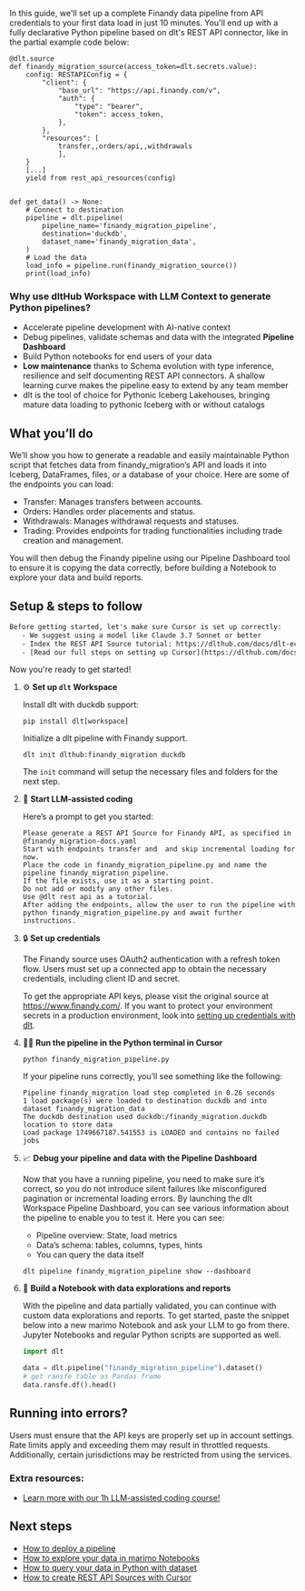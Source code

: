 In this guide, we'll set up a complete Finandy data pipeline from API credentials to your first data load in just 10 minutes. You'll end up with a fully declarative Python pipeline based on dlt's REST API connector, like in the partial example code below:

```python-outcome
@dlt.source
def finandy_migration_source(access_token=dlt.secrets.value):
    config: RESTAPIConfig = {
        "client": {
            "base_url": "https://api.finandy.com/v",
            "auth": {
                "type": "bearer",
                "token": access_token,
            },
        },
        "resources": [
            transfer,,orders/api,,withdrawals
            ],
    }
    [...]
    yield from rest_api_resources(config)


def get_data() -> None:
    # Connect to destination
    pipeline = dlt.pipeline(
        pipeline_name='finandy_migration_pipeline',
        destination='duckdb',
        dataset_name='finandy_migration_data', 
    )
    # Load the data
    load_info = pipeline.run(finandy_migration_source())
    print(load_info) 
```

### Why use dltHub Workspace with LLM Context to generate Python pipelines?

- Accelerate pipeline development with AI-native context
- Debug pipelines, validate schemas and data with the integrated **Pipeline Dashboard**
- Build Python notebooks for end users of your data
- **Low maintenance** thanks to Schema evolution with type inference, resilience and self documenting REST API connectors. A shallow learning curve makes the pipeline easy to extend by any team member
- dlt is the tool of choice for Pythonic Iceberg Lakehouses, bringing mature data loading to pythonic Iceberg with or without catalogs

## What you’ll do

We’ll show you how to generate a readable and easily maintainable Python script that fetches data from finandy_migration’s API and loads it into Iceberg, DataFrames, files, or a database of your choice. Here are some of the endpoints you can load:

- Transfer: Manages transfers between accounts.
- Orders: Handles order placements and status.
- Withdrawals: Manages withdrawal requests and statuses.
- Trading: Provides endpoints for trading functionalities including trade creation and management.

You will then debug the Finandy pipeline using our Pipeline Dashboard tool to ensure it is copying the data correctly, before building a Notebook to explore your data and build reports.

## Setup & steps to follow

```default
Before getting started, let's make sure Cursor is set up correctly:
   - We suggest using a model like Claude 3.7 Sonnet or better
   - Index the REST API Source tutorial: https://dlthub.com/docs/dlt-ecosystem/verified-sources/rest_api/ and add it to context as **@dlt rest api**
   - [Read our full steps on setting up Cursor](https://dlthub.com/docs/dlt-ecosystem/llm-tooling/cursor-restapi#23-configuring-cursor-with-documentation)
```

Now you're ready to get started!

1. ⚙️ **Set up `dlt` Workspace**
    
    Install dlt with duckdb support:
    ```shell
    pip install dlt[workspace]
    ```

    Initialize a dlt pipeline with Finandy support.
    ```shell
    dlt init dlthub:finandy_migration duckdb
    ```

    The `init` command will setup the necessary files and folders for the next step.
    
2. 🤠 **Start LLM-assisted coding**
    
    Here’s a prompt to get you started:
    
    ```prompt
    Please generate a REST API Source for Finandy API, as specified in @finandy_migration-docs.yaml 
    Start with endpoints transfer and  and skip incremental loading for now. 
    Place the code in finandy_migration_pipeline.py and name the pipeline finandy_migration_pipeline. 
    If the file exists, use it as a starting point. 
    Do not add or modify any other files. 
    Use @dlt rest api as a tutorial. 
    After adding the endpoints, allow the user to run the pipeline with python finandy_migration_pipeline.py and await further instructions.
    ```

    
3. 🔒 **Set up credentials** 
    
    The Finandy source uses OAuth2 authentication with a refresh token flow. Users must set up a connected app to obtain the necessary credentials, including client ID and secret.
    
    To get the appropriate API keys, please visit the original source at https://www.finandy.com/.
    If you want to protect your environment secrets in a production environment, look into [setting up credentials with dlt](https://dlthub.com/docs/walkthroughs/add_credentials).
    
4. 🏃‍♀️ **Run the pipeline in the Python terminal in Cursor**
    
    ```shell
    python finandy_migration_pipeline.py
    ```
    
    If your pipeline runs correctly, you’ll see something like the following:
    
    ```shell
    Pipeline finandy_migration load step completed in 0.26 seconds
    1 load package(s) were loaded to destination duckdb and into dataset finandy_migration_data
    The duckdb destination used duckdb:/finandy_migration.duckdb location to store data
    Load package 1749667187.541553 is LOADED and contains no failed jobs
    ```
    
5. 📈 **Debug your pipeline and data with the Pipeline Dashboard**

    Now that you have a running pipeline, you need to make sure it’s correct, so you do not introduce silent failures like misconfigured pagination or incremental loading errors. By launching the dlt Workspace Pipeline Dashboard, you can see various information about the pipeline to enable you to test it. Here you can see:
    - Pipeline overview: State, load metrics
    - Data’s schema: tables, columns, types, hints
    - You can query the data itself
    
    ```shell
    dlt pipeline finandy_migration_pipeline show --dashboard
    ```
    
6. 🐍 **Build a Notebook with data explorations and reports**

    With the pipeline and data partially validated, you can continue with custom data explorations and reports. To get started, paste the snippet below into a new marimo Notebook and ask your LLM to go from there. Jupyter Notebooks and regular Python scripts are supported as well.

    
    ```python
    import dlt

   data = dlt.pipeline("finandy_migration_pipeline").dataset()
   # get ransfe table as Pandas frame
   data.ransfe.df().head()
    ```

## Running into errors?

Users must ensure that the API keys are properly set up in account settings. Rate limits apply and exceeding them may result in throttled requests. Additionally, certain jurisdictions may be restricted from using the services.

### Extra resources:

- [Learn more with our 1h LLM-assisted coding course!](https://www.youtube.com/watch?v=GGid70rnJuM)

## Next steps

- [How to deploy a pipeline](https://dlthub.com/docs/walkthroughs/deploy-a-pipeline)
- [How to explore your data in marimo Notebooks](https://dlthub.com/docs/general-usage/dataset-access/marimo)
- [How to query your data in Python with dataset](https://dlthub.com/docs/general-usage/dataset-access/dataset)
- [How to create REST API Sources with Cursor](https://dlthub.com/docs/dlt-ecosystem/llm-tooling/cursor-restapi)